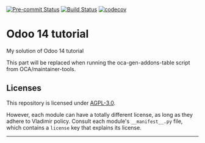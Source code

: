 
<!-- /!\ Non OCA Context : Set here the badge of your runbot / runboat instance. -->
[![Pre-commit Status](https://github.com/Volodiay616/tutorials/actions/workflows/pre-commit.yml/badge.svg?branch=14.0)](https://github.com/Volodiay616/tutorials/actions/workflows/pre-commit.yml?query=branch%3A14.0)
[![Build Status](https://github.com/Volodiay616/tutorials/actions/workflows/test.yml/badge.svg?branch=14.0)](https://github.com/Volodiay616/tutorials/actions/workflows/test.yml?query=branch%3A14.0)
[![codecov](https://codecov.io/gh/Volodiay616/tutorials/branch/14.0/graph/badge.svg)](https://codecov.io/gh/Volodiay616/tutorials)
<!-- /!\ Non OCA Context : Set here the badge of your translation instance. -->

<!-- /!\ do not modify above this line -->

# Odoo 14 tutorial

My solution of Odoo 14 tutorial

<!-- /!\ do not modify below this line -->

<!-- prettier-ignore-start -->

[//]: # (addons)

This part will be replaced when running the oca-gen-addons-table script from OCA/maintainer-tools.

[//]: # (end addons)

<!-- prettier-ignore-end -->

## Licenses

This repository is licensed under [AGPL-3.0](LICENSE).

However, each module can have a totally different license, as long as they adhere to Vladimir
policy. Consult each module's `__manifest__.py` file, which contains a `license` key
that explains its license.

----
<!-- /!\ Non OCA Context : Set here the full description of your organization. -->
